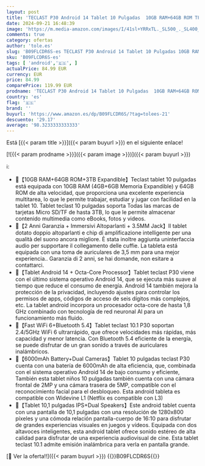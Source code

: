 ```yaml
---
layout: post
title: 'TECLAST P30 Android 14 Tablet 10 Pulgadas  10GB RAM+64GB ROM TF 3TB   WiFi 6  Octa-Core 1.8GHz  Widevine L1  Bluetooth 5.4  GMS+GPS+OTG  6000mAh/Dobles Cámaras/Type C/Face ID/3.5MM Jack/Metalica-2024'
date: 2024-09-21 16:48:39
image: 'https://m.media-amazon.com/images/I/41sl+YRRxTL._SL500_._SL400_.jpg'
comments: true
category: ofertas
author: 'tole.es'
slug: 'B09FLCDR6S-es TECLAST P30 Android 14 Tablet 10 Pulgadas 10GB RAM+64GB...'
sku: 'B09FLCDR6S-es'
tags: [ 'android','🇪🇸', ]
actualPrice: 84.99 EUR
currency: EUR
price: 84.99
comparePrice: 119.99 EUR
prodname: 'TECLAST P30 Android 14 Tablet 10 Pulgadas  10GB RAM+64GB ROM TF 3TB   WiFi 6  Octa-Core 1.8GHz  Widevine L1  Bluetooth 5.4  GMS+GPS+OTG  6000mAh/Dobles Cámaras/Type C/Face ID/3.5MM Jack/Metalica-2024'
country: 'es'
flag: '🇪🇸'
brand: ''
buyurl: 'https://www.amazon.es/dp/B09FLCDR6S/?tag=tolees-21'
descuento: '29.17'
average: '98.3233333333333'
---
```


Está [{{< param title >}}]({{< param buyurl >}}) en el siguiente enlace!

[![{{< param prodname >}}]({{< param image >}})]({{< param buyurl >}})

ℹ️:

- 🌳【10GB RAM+64GB ROM+3TB Expandible】Teclast tablet 10 pulgadas está equipada con 10GB RAM (4GB+6GB Memoria Expandible) y 64GB ROM de alta velocidad, que proporciona una excelente experiencia multitarea, lo que le permite trabajar, estudiar y jugar con facilidad en la tablet 10. Tablet teclast 10 pulgadas soporta Todas las marcas de tarjetas Micro SD/TF de hasta 3TB, lo que le permite almacenar contenido multimedia como eBooks, fotos y videos.
- 🌳【2 Anni Garanzia + Immersivi Altoparlanti + 3.5MM Jack】Il tablet dotato doppio altoparlanti e chip di amplificazione intelligente per una qualità del suono ancora migliore. È stata inoltre aggiunta uninterfaccia audio per supportare il collegamento delle cuffie. La tableta está equipada con una toma de auriculares de 3,5 mm para una mejor experiencia.. Garanzia di 2 anni, se hai domande, non esitare a contattarci.
- 🌳【Tablet Android 14 + Octa-Core Processor】Tablet teclast P30 viene con el último sistema operativo Android 14, que se ejecuta más suave al tiempo que reduce el consumo de energía. Android 14 también mejora la protección de la privacidad, incluyendo ajustes para controlar los permisos de apps, códigos de acceso de seis dígitos más complejos, etc. La tablet android incorpora un procesador octa-core de hasta 1,8 GHz combinado con tecnología de red neuronal AI para un funcionamiento más fluido.
- 🌳【Fast WiFi 6+Bluetooth 5.4】Tablet teclast 10.1 P30 soportan 2.4/5GHz WiFi 6 ultrarrápido, que ofrece velocidades más rápidas, más capacidad y menor latencia. Con Bluetooth 5.4 eficiente de la energía, se puede disfrutar de un gran sonido a través de auriculares inalámbricos.
- 🌳【6000mAh Battery+Dual Cameras】Tablet 10 pulgadas teclast P30 cuenta con una batería de 6000mAh de alta eficiencia, que, combinada con el sistema operativo Android 14 de bajo consumo y eficiente, También esta tablet niños 10 pulgadas también cuenta con una cámara frontal de 2MP y una cámara trasera de 5MP, compatible con el reconocimiento facial para el desbloqueo. Esta android tableta es compatible con Widevine L1 (Netflix es compatible con L3)
- 🌳【Tablet 10,1 pulgadas IPS+Dual Speakers】Este android tablet cuenta con una pantalla de 10,1 pulgadas con una resolución de 1280x800 píxeles y una cómoda relación pantalla-cuerpo de 16:10 para disfrutar de grandes experiencias visuales en juegos y vídeos. Equipada con dos altavoces inteligentes, esta android tablet ofrece sonido estéreo de alta calidad para disfrutar de una experiencia audiovisual de cine. Esta tablet teclast 10.1 admite emisión inalámbrica para verla en pantalla grande.

[🛒 Ver la oferta!!]({{< param buyurl >}})
{{<world>}}B09FLCDR6S{{</world>}}
